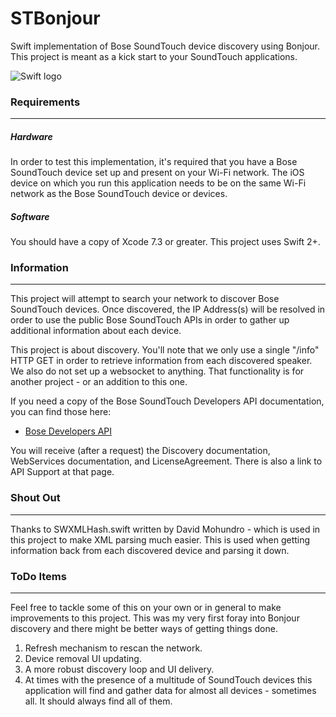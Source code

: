 # STBonjour
Swift implementation of Bose SoundTouch device discovery using Bonjour. This project is meant as a kick start to your SoundTouch applications.

![Swift logo](https://www.topcoder.com/wp-content/uploads/2014/08/Apple_Swift_Logo-sm.png "Swift logo")

### Requirements
----
##### Hardware
In order to test this implementation, it's required that you have a Bose SoundTouch device 
set up and present on your Wi-Fi network. The iOS device on which you run this application
needs to be on the same Wi-Fi network as the Bose SoundTouch device or devices. 

##### Software
You should have a copy of Xcode 7.3 or greater. This project uses Swift 2+.

### Information
----
This project will attempt to search your network to discover Bose SoundTouch devices. Once discovered, the IP Address(s) will be resolved in order to use the public Bose SoundTouch APIs in order to gather up additional information about each device. 

This project is about discovery. You'll note that we only use a single "/info" HTTP GET in order to retrieve information from each discovered speaker. We also do not set up a websocket to anything. That functionality is for another project - or an addition to this one. 

If you need a copy of the Bose SoundTouch Developers API documentation, you can find those here: 
* [Bose Developers API ](http://products.bose.com/api-developer/index.html)

You will receive (after a request) the Discovery documentation, WebServices documentation, and LicenseAgreement. There is also a link to API Support at that page.

### Shout Out
----
Thanks to SWXMLHash.swift written by David Mohundro - which is used in this project to make XML parsing much easier. This is used when getting information back from each discovered device and parsing it down.

### ToDo Items
----
Feel free to tackle some of this on your own or in general to make improvements to this project. This was my very first foray into Bonjour discovery and there might be better ways of getting things done. 

1. Refresh mechanism to rescan the network.
2. Device removal UI updating.
3. A more robust discovery loop and UI delivery.
4. At times with the presence of a multitude of SoundTouch devices this application will find and gather data for almost all devices - sometimes all. It should always find all of them.
